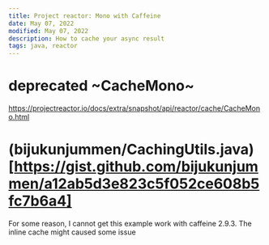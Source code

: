 ```yaml
---
title: Project reactor: Mono with Caffeine  
date: May 07, 2022
modified: May 07, 2022
description: How to cache your async result
tags: java, reactor 
---
```


# deprecated ~CacheMono~

https://projectreactor.io/docs/extra/snapshot/api/reactor/cache/CacheMono.html

# (bijukunjummen/CachingUtils.java)[https://gist.github.com/bijukunjummen/a12ab5d3e823c5f052ce608b5fc7b6a4] 

For some reason, I cannot get this example work with caffeine 2.9.3. The inline cache might caused some issue
